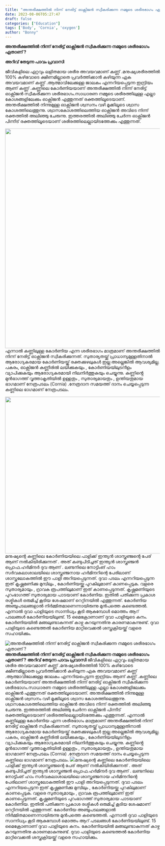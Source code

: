 ```yaml
---
title: "അന്തരീക്ഷത്തിൽ നിന്ന് നേരിട്ട് ഓക്സിജൻ സ്വീകരിക്കുന്ന നമ്മുടെ ശരീരഭാഗം ഏതാണ് ?"
date: 2023-08-06T05:27:47
draft: false
categories: ["Education"]
tags: ['Body', 'Cornia', 'oxygen']
author: "Bonny"
---
```


<strong>അന്തരീക്ഷത്തിൽ നിന്ന് നേരിട്ട് ഓക്സിജൻ സ്വീകരിക്കുന്ന നമ്മുടെ ശരീരഭാഗം ഏതാണ് ?</strong>

<strong>അറിവ് തേടുന്ന പാവം പ്രവാസി</strong>

ജീവികളിലെ ഏറ്റവും ലളിതമായ ശരീര അവയവമാണ് കണ്ണ് .മനുഷ്യശരീരത്തിൽ 100% കഴിവോടെ ക്ഷീണമില്ലാതെ പ്രവർത്തിക്കാൻ കഴിയുന്ന ഏക അവയവമാണ് കണ്ണ് .ആത്മാവിലേക്കുള്ള ജാലകം എന്നറിയപ്പെടുന്ന ഇന്ദ്രിയം ആണ് കണ്ണ് .കണ്ണിലെ കോർണിയയാണ് അന്തരീക്ഷത്തിൽ നിന്ന് നേരിട്ട് ഓക്സിജൻ സ്വീകരിക്കുന്ന ശരീരഭാഗം.സാധാരണ നമ്മുടെ ശരീരത്തിലുള്ള എല്ലാ കോശങ്ങളിലേക്കും ഓക്സിജൻ എത്തുന്നത് രക്തത്തിലൂടെയാണ്. അന്തരീക്ഷത്തിൽ നിന്നുമുള്ള ഓക്സിജൻ ശ്വസനം വഴി മൂക്കിലൂടെ ശ്വാസ കോശത്തിലെത്തുന്നു. ശ്വാസകോശത്തിലെത്തിയ ഓക്സിജൻ അവിടെ നിന്ന് രക്തത്തിൽ അലിഞ്ഞു ചേരുന്നു. ഇത്തരത്തിൽ അലിഞ്ഞു ചേർന്ന ഓക്സിജൻ പിന്നീട് രക്തത്തിലൂടെയാണ് ശരീരത്തിലെല്ലായിടത്തേക്കും എത്തുന്നത്.

<a href="https://cdn.boolokam.com/articles/2023/08/EEEEE.jpg"><img class="size-full wp-image-406274 aligncenter" src="https://cdn.boolokam.com/articles/2023/08/EEEEE.jpg" alt="" width="720" height="716" /></a>എന്നാൽ കണ്ണിലുള്ള കോർണിയ എന്ന ശരീരഭാഗം മാത്രമാണ് അന്തരീക്ഷത്തിൽ നിന്ന് നേരിട്ട് ഓക്സിജൻ സ്വീകരിക്കുന്നത്. സുതാര്യതയ്ക്ക് പ്രാധാന്യമുള്ളതിനാൽ ആരോഗ്യകരമായ കോർണിയയ്ക്ക് രക്തക്കുഴലുകൾ ഇല്ല അല്ലെങ്കിൽ ആവശ്യമില്ല. പകരം, ഓക്സിജൻ കണ്ണീരിൽ ലയിക്കുകയും , കോർണിയയിലുടനീളം വ്യാപിക്കുകയും ആരോഗ്യകരമായി നിലനിർത്തുകയും ചെയ്യുന്നു. കണ്ണിൻ്റെ മുൻഭാഗത്ത് വൃത്താകൃതിയിൽ ഉള്ളതും , സുതാര്യമായതും , ഉന്തിയതുമായ ഭാഗമാണ് നേത്രപടലം (Cornia) .നേത്രദാന സമയത്ത് ദാനം ചെയ്യപ്പെടുന്ന കണ്ണിലെ ഭാഗമാണ് നേത്രപടലം.

<a href="http://13.232.38.164/wp-content/uploads/2023/08/DQQQQWW.jpg"><img class="size-full wp-image-406276 aligncenter" src="http://13.232.38.164/wp-content/uploads/2023/08/DQQQQWW.jpg" alt="" width="800" height="511" /></a>മനുഷ്യന്റെ കണ്ണിലെ കോര്‍ണിയയിലെ പാളിക്ക് ഇന്ത്യന്‍ ശാസ്ത്രഞ്ജന്റെ പേര് ആണ് നൽകിയിരിക്കുന്നത് . അത് കണ്ടുപിടിച്ചത് ഇന്ത്യന്‍ ശാസ്ത്രഞ്ജന്‍ പ്രൊഫ.ഹര്‍മിന്ദര്‍ ദുവ ആണ് . ലണ്ടനിലെ നോട്ടിംങ് ഹാം സര്‍വകലാശാലയിലെ ശാസ്ത്രഞ്ജനായ ഹര്‍മിന്ദറിന്റെ പേരിലാണ് ശാസ്ത്രലോകത്തില്‍ ഈ പാളി അറിയപ്പെടുന്നത്. ദുവാ പടലം എന്നറിയപ്പെടുന്ന ഇത് കൃഷ്ണമണിക്കു മുമ്പിലും , കോര്‍ണിയയ്ക്കു പുറകിലുമാണ് കാണപ്പെടുക. വളരെ സുതാര്യമായും , ദ്രാവക രൂപത്തിലുമാണ് ഇത് കാണപ്പെടുന്നത്.
കൃഷ്ണമണിയുടെ പുറംഭാഗത്ത് സുതാര്യമായ പാടയാണ് കോര്‍ണിയ. ഇതില്‍ പതിക്കുന്ന പ്രകാശ രശ്മികള്‍ ഒരുമിച്ച് കൂടിയ ശേഷമാണ് റെറ്റിനയില്‍ എത്തുന്നത്. കോര്‍ണിയ അഞ്ചുപടലങ്ങളാല്‍ നിര്‍മ്മിതമാണെന്നായിരുന്നു മുൻപത്തെ കണ്ടെത്തല്‍. എന്നാല്‍ ദുവാ പാളിയുടെ സാന്നിധ്യം കൂടി ആകുമ്പോൾ മൊത്തം ആറ് പടലങ്ങള്‍ കോര്‍ണിയയിലുണ്ട്. 15 മൈക്രോണാണ് ദുവാ പാളിയുടെ കനം. കോര്‍ണിയയില്‍ മങ്ങലുണ്ടാകുന്നത് കാഴ്ച കുറയുന്നതിനു കാരണമാകുന്നുണ്ട്. ദുവാ പാളിയുടെ കണ്ടെത്തല്‍ കോര്‍ണിയ മാറ്റിവെക്കല്‍ ശസ്ത്രക്രിയയ്ക്ക് വളരെ സഹായിക്കും.


![അന്തരീക്ഷത്തിൽ നിന്ന് നേരിട്ട് ഓക്സിജൻ സ്വീകരിക്കുന്ന നമ്മുടെ ശരീരഭാഗം ഏതാണ് ?](https://cdn.boolokam.com/articles/2023/08/EEEEE.jpg)**അന്തരീക്ഷത്തിൽ നിന്ന് നേരിട്ട് ഓക്സിജൻ സ്വീകരിക്കുന്ന നമ്മുടെ ശരീരഭാഗം ഏതാണ് ?** **അറിവ് തേടുന്ന പാവം പ്രവാസി** ജീവികളിലെ ഏറ്റവും ലളിതമായ ശരീര അവയവമാണ് കണ്ണ് .മനുഷ്യശരീരത്തിൽ 100% കഴിവോടെ ക്ഷീണമില്ലാതെ പ്രവർത്തിക്കാൻ കഴിയുന്ന ഏക അവയവമാണ് കണ്ണ് .ആത്മാവിലേക്കുള്ള ജാലകം എന്നറിയപ്പെടുന്ന ഇന്ദ്രിയം ആണ് കണ്ണ് .കണ്ണിലെ കോർണിയയാണ് അന്തരീക്ഷത്തിൽ നിന്ന് നേരിട്ട് ഓക്സിജൻ സ്വീകരിക്കുന്ന ശരീരഭാഗം.സാധാരണ നമ്മുടെ ശരീരത്തിലുള്ള എല്ലാ കോശങ്ങളിലേക്കും ഓക്സിജൻ എത്തുന്നത് രക്തത്തിലൂടെയാണ്. അന്തരീക്ഷത്തിൽ നിന്നുമുള്ള ഓക്സിജൻ ശ്വസനം വഴി മൂക്കിലൂടെ ശ്വാസ കോശത്തിലെത്തുന്നു. ശ്വാസകോശത്തിലെത്തിയ ഓക്സിജൻ അവിടെ നിന്ന് രക്തത്തിൽ അലിഞ്ഞു ചേരുന്നു. ഇത്തരത്തിൽ അലിഞ്ഞു ചേർന്ന ഓക്സിജൻ പിന്നീട് രക്തത്തിലൂടെയാണ് ശരീരത്തിലെല്ലായിടത്തേക്കും എത്തുന്നത്. [](https://cdn.boolokam.com/articles/2023/08/EEEEE.jpg)എന്നാൽ കണ്ണിലുള്ള കോർണിയ എന്ന ശരീരഭാഗം മാത്രമാണ് അന്തരീക്ഷത്തിൽ നിന്ന് നേരിട്ട് ഓക്സിജൻ സ്വീകരിക്കുന്നത്. സുതാര്യതയ്ക്ക് പ്രാധാന്യമുള്ളതിനാൽ ആരോഗ്യകരമായ കോർണിയയ്ക്ക് രക്തക്കുഴലുകൾ ഇല്ല അല്ലെങ്കിൽ ആവശ്യമില്ല. പകരം, ഓക്സിജൻ കണ്ണീരിൽ ലയിക്കുകയും , കോർണിയയിലുടനീളം വ്യാപിക്കുകയും ആരോഗ്യകരമായി നിലനിർത്തുകയും ചെയ്യുന്നു. കണ്ണിൻ്റെ മുൻഭാഗത്ത് വൃത്താകൃതിയിൽ ഉള്ളതും , സുതാര്യമായതും , ഉന്തിയതുമായ ഭാഗമാണ് നേത്രപടലം (Cornia) .നേത്രദാന സമയത്ത് ദാനം ചെയ്യപ്പെടുന്ന കണ്ണിലെ ഭാഗമാണ് നേത്രപടലം. [![](http://13.232.38.164/wp-content/uploads/2023/08/DQQQQWW.jpg)](http://13.232.38.164/wp-content/uploads/2023/08/DQQQQWW.jpg)മനുഷ്യന്റെ കണ്ണിലെ കോര്‍ണിയയിലെ പാളിക്ക് ഇന്ത്യന്‍ ശാസ്ത്രഞ്ജന്റെ പേര് ആണ് നൽകിയിരിക്കുന്നത് . അത് കണ്ടുപിടിച്ചത് ഇന്ത്യന്‍ ശാസ്ത്രഞ്ജന്‍ പ്രൊഫ.ഹര്‍മിന്ദര്‍ ദുവ ആണ് . ലണ്ടനിലെ നോട്ടിംങ് ഹാം സര്‍വകലാശാലയിലെ ശാസ്ത്രഞ്ജനായ ഹര്‍മിന്ദറിന്റെ പേരിലാണ് ശാസ്ത്രലോകത്തില്‍ ഈ പാളി അറിയപ്പെടുന്നത്. ദുവാ പടലം എന്നറിയപ്പെടുന്ന ഇത് കൃഷ്ണമണിക്കു മുമ്പിലും , കോര്‍ണിയയ്ക്കു പുറകിലുമാണ് കാണപ്പെടുക. വളരെ സുതാര്യമായും , ദ്രാവക രൂപത്തിലുമാണ് ഇത് കാണപ്പെടുന്നത്. കൃഷ്ണമണിയുടെ പുറംഭാഗത്ത് സുതാര്യമായ പാടയാണ് കോര്‍ണിയ. ഇതില്‍ പതിക്കുന്ന പ്രകാശ രശ്മികള്‍ ഒരുമിച്ച് കൂടിയ ശേഷമാണ് റെറ്റിനയില്‍ എത്തുന്നത്. കോര്‍ണിയ അഞ്ചുപടലങ്ങളാല്‍ നിര്‍മ്മിതമാണെന്നായിരുന്നു മുൻപത്തെ കണ്ടെത്തല്‍. എന്നാല്‍ ദുവാ പാളിയുടെ സാന്നിധ്യം കൂടി ആകുമ്പോൾ മൊത്തം ആറ് പടലങ്ങള്‍ കോര്‍ണിയയിലുണ്ട്. 15 മൈക്രോണാണ് ദുവാ പാളിയുടെ കനം. കോര്‍ണിയയില്‍ മങ്ങലുണ്ടാകുന്നത് കാഴ്ച കുറയുന്നതിനു കാരണമാകുന്നുണ്ട്. ദുവാ പാളിയുടെ കണ്ടെത്തല്‍ കോര്‍ണിയ മാറ്റിവെക്കല്‍ ശസ്ത്രക്രിയയ്ക്ക് വളരെ സഹായിക്കും.

